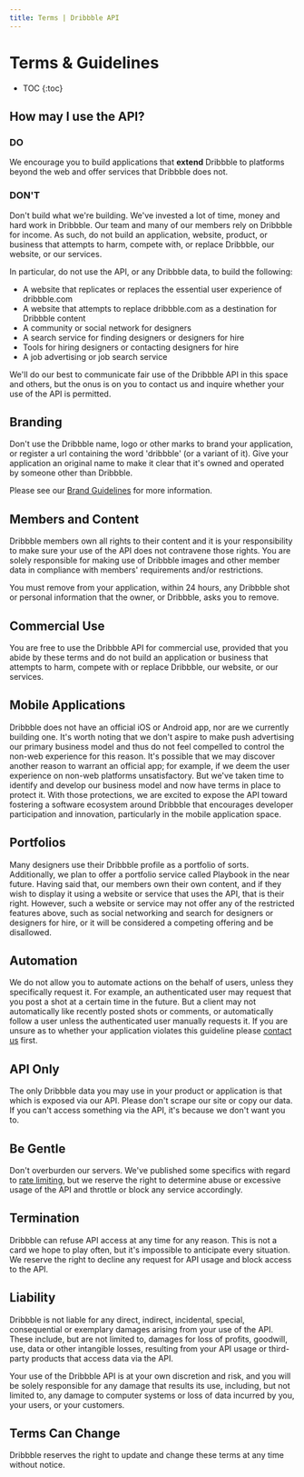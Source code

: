 ```yaml
---
title: Terms | Dribbble API
---
```


# Terms &amp; Guidelines

* TOC
{:toc}

## How may I use the API?

### DO

We encourage you to build applications that **extend** Dribbble to platforms
beyond the web and offer services that Dribbble does not.

### DON'T

Don't build what we're building. We've invested a lot of time, money and hard
work in Dribbble. Our team and many of our members rely on Dribbble for income.
As such, do not build an application, website, product, or business that
attempts to harm, compete with, or replace Dribbble, our website, or our
services.

In particular, do not use the API, or any Dribbble data, to build the following:

- A website that replicates or replaces the essential user experience of
  dribbble.com
- A website that attempts to replace dribbble.com as a destination for Dribbble
  content
- A community or social network for designers
- A search service for finding designers or designers for hire
- Tools for hiring designers or contacting designers for hire
- A job advertising or job search service

We'll do our best to communicate fair use of the Dribbble API in this space and
others, but the onus is on you to contact us and inquire whether your use of the
API is permitted.

## Branding

Don't use the Dribbble name, logo or other marks to brand your application, or
register a url containing the word 'dribbble' (or a variant of it).  Give your
application an original name to make it clear that it's owned and operated by
someone other than Dribbble.

Please see our [Brand Guidelines](https://dribbble.com/branding) for more
information.

## Members and Content

Dribbble members own all rights to their content and it is your responsibility
to make sure your use of the API does not contravene those rights. You are
solely responsible for making use of Dribbble images and other member data in
compliance with members' requirements and/or restrictions.

You must remove from your application, within 24 hours, any Dribbble shot or
personal information that the owner, or Dribbble, asks you to remove.

## Commercial Use

You are free to use the Dribbble API for commercial use, provided that you abide
by these terms and do not build an application or business that attempts to
harm, compete with or replace Dribbble, our website, or our services.

## Mobile Applications

Dribbble does not have an official iOS or Android app, nor are we currently
building one. It's worth noting that we don't aspire to make push advertising
our primary business model and thus do not feel compelled to control the non-web
experience for this reason. It's possible that we may discover another reason to
warrant an official app; for example, if we deem the user experience on non-web
platforms unsatisfactory. But we've taken time to identify and develop our
business model and now have terms in place to protect it. With those
protections, we are excited to expose the API toward fostering a software
ecosystem around Dribbble that encourages developer participation and
innovation, particularly in the mobile application space.

## Portfolios

Many designers use their Dribbble profile as a portfolio of sorts. Additionally,
we plan to offer a portfolio service called Playbook in the near future. Having
said that, our members own their own content, and if they wish to display it
using a website or service that uses the API, that is their right. However, such
a website or service may not offer any of the restricted features above, such as
social networking and search for designers or designers for hire, or it will be
considered a competing offering and be disallowed.

## Automation

We do not allow you to automate actions on the behalf of users, unless they
specifically request it. For example, an authenticated user may request that you
post a shot at a certain time in the future. But a client may not automatically
like recently posted shots or comments, or automatically follow a user unless
the authenticated user manually requests it. If you are unsure as to whether
your application violates this guideline please [contact us][] first.

## API Only

The only Dribbble data you may use in your product or application is that which
is exposed via our API. Please don't scrape our site or copy our data. If you
can't access something via the API, it's because we don't want you to.

## Be Gentle

Don't overburden our servers. We've published some specifics with regard to
[rate limiting](/v1/#rate-limiting), but we reserve the right to determine abuse
or excessive usage of the API and throttle or block any service accordingly.

## Termination

Dribbble can refuse API access at any time for any reason. This is not a card we
hope to play often, but it's impossible to anticipate every situation. We
reserve the right to decline any request for API usage and block access to the
API.

## Liability

Dribbble is not liable for any direct, indirect, incidental, special,
consequential or exemplary damages arising from your use of the API. These
include, but are not limited to, damages for loss of profits, goodwill, use,
data or other intangible losses, resulting from your API usage or third-party
products that access data via the API.

Your use of the Dribbble API is at your own discretion and risk, and you will be
solely responsible for any damage that results its use, including, but not
limited to, any damage to computer systems or loss of data incurred by you, your
users, or your customers.

## Terms Can Change

Dribbble reserves the right to update and change these terms at any time without
notice.

[contact us]: https://dribbble.com/contact?api
